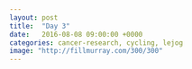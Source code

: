 ```yaml
---
layout: post
title:  "Day 3"
date:   2016-08-08 09:00:00 +0000
categories: cancer-research, cycling, lejog
image: "http://fillmurray.com/300/300"
---
```

